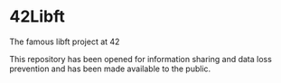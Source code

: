 # 42Libft
The famous libft project at 42

This repository has been opened for information sharing and data loss prevention and has been made available to the public.
